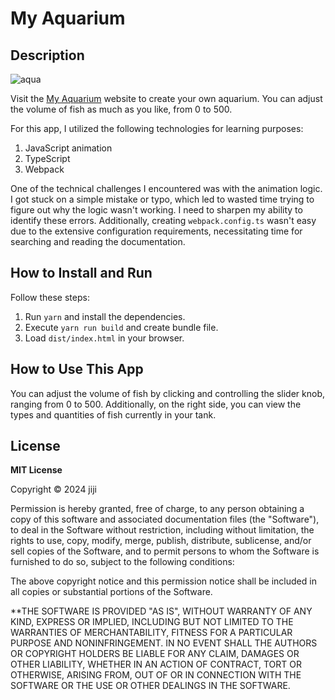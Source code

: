 # My Aquarium

## Description
![aqua](https://github.com/user-attachments/assets/5309bb74-d6c9-4485-bb93-fff3ef54f385)

Visit the [My Aquarium](https://jiji-thecat.github.io/my-aquarium/) website to create your own aquarium. You can adjust the volume of fish as much as you like, from 0 to 500.

For this app, I utilized the following technologies for learning purposes:

1. JavaScript animation
2. TypeScript
3. Webpack

One of the technical challenges I encountered was with the animation logic. I got stuck on a simple mistake or typo, which led to wasted time trying to figure out why the logic wasn't working. I need to sharpen my ability to identify these errors. Additionally, creating `webpack.config.ts` wasn't easy due to the extensive configuration requirements, necessitating time for searching and reading the documentation.

## How to Install and Run

Follow these steps:

1. Run `yarn` and install the dependencies.
2. Execute `yarn run build` and create bundle file.
3. Load `dist/index.html` in your browser.

## How to Use This App

You can adjust the volume of fish by clicking and controlling the slider knob, ranging from 0 to 500. Additionally, on the right side, you can view the types and quantities of fish currently in your tank.

## License

**MIT License**

Copyright © 2024 jiji

Permission is hereby granted, free of charge, to any person obtaining a copy of this software and associated documentation files (the "Software"), to deal in the Software without restriction, including without limitation, the rights to use, copy, modify, merge, publish, distribute, sublicense, and/or sell copies of the Software, and to permit persons to whom the Software is furnished to do so, subject to the following conditions:

The above copyright notice and this permission notice shall be included in all copies or substantial portions of the Software.

\*\*THE SOFTWARE IS PROVIDED "AS IS", WITHOUT WARRANTY OF ANY KIND, EXPRESS OR IMPLIED, INCLUDING BUT NOT LIMITED TO THE WARRANTIES OF MERCHANTABILITY, FITNESS FOR A PARTICULAR PURPOSE AND NONINFRINGEMENT. IN NO EVENT SHALL THE AUTHORS OR COPYRIGHT HOLDERS BE LIABLE FOR ANY CLAIM, DAMAGES OR OTHER LIABILITY, WHETHER IN AN ACTION OF CONTRACT, TORT OR OTHERWISE, ARISING FROM, OUT OF OR IN CONNECTION WITH THE SOFTWARE OR THE USE OR OTHER DEALINGS IN THE SOFTWARE.
